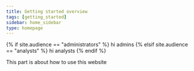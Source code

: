 ```yaml
---
title: Getting started overview
tags: [getting_started]
sidebar: home_sidebar
type: homepage
---
```


{% if site.audience == "administrators" %}
hi admins
{% elsif site.audience == "analysts" %}
hi analysts
{% endif %}

This part is about how to use this website
